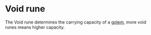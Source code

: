 # Void rune

The Void rune determines the carrying capacity of a [golem](golem), more void runes means higher capacity.
